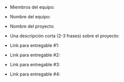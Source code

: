 - Miembros del equipo:

- Nombre del equipo:

- Nombre del proyecto:

- Una descripción corta (2-3 frases) sobre el proyecto:

- Link para entregable #1:

- Link para entregable #2:

- Link para entregable #3:

- Link para entregable #4:

